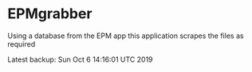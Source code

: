 # EPMgrabber
Using a database from the EPM app this application scrapes the files as required


Latest backup: Sun Oct 6 14:16:01 UTC 2019
